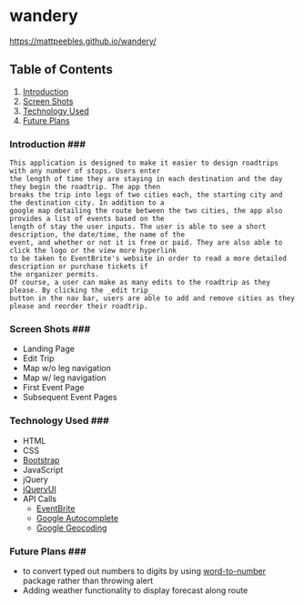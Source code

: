 # wandery

https://mattpeebles.github.io/wandery/

 ## Table of Contents ##
 1. [Introduction](#introduction)
 1. [Screen Shots](#screen-shots)
 1. [Technology Used](#tech-used)
 1. [Future Plans](#future-plans)

### Introduction ###<a name="introduction"></a><br>
	This application is designed to make it easier to design roadtrips with any number of stops. Users enter
	the length of time they are staying in each destination and the day they begin the roadtrip. The app then
	breaks the trip into legs of two cities each, the starting city and the destination city. In addition to a 
	google map detailing the route between the two cities, the app also provides a list of events based on the
	length of stay the user inputs. The user is able to see a short description, the date/time, the name of the 
	event, and whether or not it is free or paid. They are also able to click the logo or the view more hyperlink
	to be taken to EventBrite's website in order to read a more detailed description or purchase tickets if 
	the organizer permits.
	Of course, a user can make as many edits to the roadtrip as they please. By clicking the _edit trip_ 
	button in the nav bar, users are able to add and remove cities as they please and reorder their roadtrip. 

### Screen Shots ###<a name="screen-shots"></a>
* Landing Page
* Edit Trip
* Map w/o leg navigation
* Map w/ leg navigation
* First Event Page
* Subsequent Event Pages

### Technology Used ###<a name="tech-used"></a>
 * HTML
 * CSS
  * [Bootstrap](http://getbootstrap.com/)
 * JavaScript
 * jQuery
  * [jQueryUI](https://jqueryui.com/)
* API Calls
  * [EventBrite](https://www.eventbrite.com/developer/v3/)
  * [Google Autocomplete](https://developers.google.com/maps/documentation/javascript/places-autocomplete)
  * [Google Geocoding](https://developers.google.com/maps/documentation/geocoding/intro)

### Future Plans ###<a name="future-plans"></a>
 * to convert typed out numbers to digits by using [word-to-number](https://www.npmjs.com/package/words-to-num) package rather than throwing alert 
 * Adding weather functionality to display forecast along route